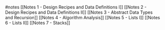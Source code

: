 #notes
[[Notes 1 - Design Recipes and Data Definitions I]]
[[Notes 2 - Design Recipes and Data Definitions II]]
[[Notes 3 - Abstract Data Types and Recursion]]
[[Notes 4 - Algorithm Analysis]]
[[Notes 5 - Lists I]]
[[Notes 6 - Lists II]]
[[Notes 7 - Stacks]]


